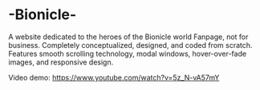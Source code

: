 # -Bionicle-
A website dedicated to the heroes of the Bionicle world
Fanpage, not for business. Completely conceptualized, designed, and coded from scratch.
Features smooth scrolling technology, modal windows, hover-over-fade images, and responsive design.

Video demo: https://www.youtube.com/watch?v=5z_N-vA57mY
